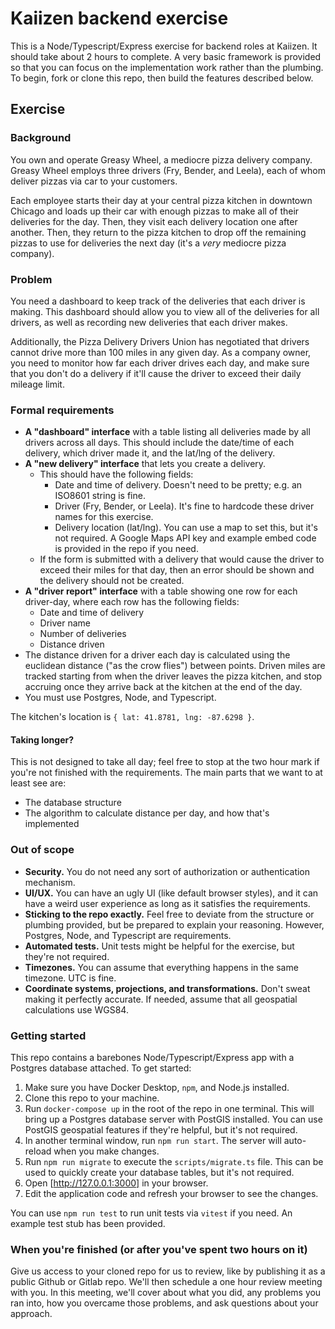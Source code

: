 # Kaiizen backend exercise

This is a Node/Typescript/Express exercise for backend roles at Kaiizen. It should take about 2 hours to complete. A very basic framework is provided so that you can focus on the implementation work rather than the plumbing. To begin, fork or clone this repo, then build the features described below.

## Exercise

### Background

You own and operate Greasy Wheel, a mediocre pizza delivery company. Greasy Wheel employs three drivers (Fry, Bender, and Leela), each of whom deliver pizzas via car to your customers.

Each employee starts their day at your central pizza kitchen in downtown Chicago and loads up their car with enough pizzas to make all of their deliveries for the day. Then, they visit each delivery location one after another. Then, they return to the pizza kitchen to drop off the remaining pizzas to use for deliveries the next day (it's a _very_ mediocre pizza company).

### Problem

You need a dashboard to keep track of the deliveries that each driver is making. This dashboard should allow you to view all of the deliveries for all drivers, as well as recording new deliveries that each driver makes.

Additionally, the Pizza Delivery Drivers Union has negotiated that drivers cannot drive more than 100 miles in any given day. As a company owner, you need to monitor how far each driver drives each day, and make sure that you don't do a delivery if it'll cause the driver to exceed their daily mileage limit.

### Formal requirements

* **A "dashboard" interface** with a table listing all deliveries made by all drivers across all days. This should include the date/time of each delivery, which driver made it, and the lat/lng of the delivery.
* **A "new delivery" interface** that lets you create a delivery.
    * This should have the following fields:
        * Date and time of delivery. Doesn't need to be pretty; e.g. an ISO8601 string is fine.
        * Driver (Fry, Bender, or Leela). It's fine to hardcode these driver names for this exercise.
        * Delivery location (lat/lng). You can use a map to set this, but it's not required. A Google Maps API key and example embed code is provided in the repo if you need.
    * If the form is submitted with a delivery that would cause the driver to exceed their miles for that day, then an error should be shown and the delivery should not be created.
* **A "driver report" interface** with a table showing one row for each driver-day, where each row has the following fields:
    * Date and time of delivery
    * Driver name
    * Number of deliveries
    * Distance driven
* The distance driven for a driver each day is calculated using the euclidean distance ("as the crow flies") between points. Driven miles are tracked starting from when the driver leaves the pizza kitchen, and stop accruing once they arrive back at the kitchen at the end of the day.
* You must use Postgres, Node, and Typescript.

The kitchen's location is `{ lat: 41.8781, lng: -87.6298 }`.

#### Taking longer?

This is not designed to take all day; feel free to stop at the two hour mark if you're not finished with the requirements. The main parts that we want to at least see are:
* The database structure
* The algorithm to calculate distance per day, and how that's implemented

### Out of scope

* **Security.** You do not need any sort of authorization or authentication mechanism.
* **UI/UX.** You can have an ugly UI (like default browser styles), and it can have a weird user experience as long as it satisfies the requirements.
* **Sticking to the repo exactly.** Feel free to deviate from the structure or plumbing provided, but be prepared to explain your reasoning. However, Postgres, Node, and Typescript are requirements.
* **Automated tests.** Unit tests might be helpful for the exercise, but they're not required.
* **Timezones.** You can assume that everything happens in the same timezone. UTC is fine.
* **Coordinate systems, projections, and transformations.** Don't sweat making it perfectly accurate. If needed, assume that all geospatial calculations use WGS84.

### Getting started

This repo contains a barebones Node/Typescript/Express app with a Postgres database attached. To get started:

1. Make sure you have Docker Desktop, `npm`, and Node.js installed.
2. Clone this repo to your machine.
3. Run `docker-compose up` in the root of the repo in one terminal. This will bring up a Postgres database server with PostGIS installed. You can use PostGIS geospatial features if they're helpful, but it's not required.
4. In another terminal window, run `npm run start`. The server will auto-reload when you make changes.
5. Run `npm run migrate` to execute the `scripts/migrate.ts` file. This can be used to quickly create your database tables, but it's not required.
6. Open [http://127.0.0.1:3000] in your browser.
7. Edit the application code and refresh your browser to see the changes.

You can use `npm run test` to run unit tests via `vitest` if you need. An example test stub has been provided.

### When you're finished (or after you've spent two hours on it)

Give us access to your cloned repo for us to review, like by publishing it as a public Github or Gitlab repo. We'll then schedule a one hour review meeting with you. In this meeting, we'll cover about what you did, any problems you ran into, how you overcame those problems, and ask questions about your approach.